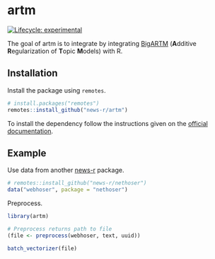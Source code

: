 
<!-- README.md is generated from README.Rmd. Please edit that file -->
artm
====

<!-- badges: start -->
[![Lifecycle: experimental](https://img.shields.io/badge/lifecycle-experimental-orange.svg)](https://www.tidyverse.org/lifecycle/#experimental) <!-- badges: end -->

The goal of artm is to integrate by integrating [BigARTM](http://bigartm.org/) (**A**dditive **R**egularization of **T**opic **M**odels) with R.

Installation
------------

Install the package using `remotes`.

``` r
# install.packages("remotes")
remotes::install_github("news-r/artm")
```

To install the dependency follow the instructions given on the [official documentation](http://docs.bigartm.org/en/stable/installation/index.html).

Example
-------

Use data from another [news-r](https://news-r.org) package.

``` r
# remotes::install_github("news-r/nethoser")
data("webhoser", package = "nethoser")
```

Preprocess.

``` r
library(artm)

# Preprocess returns path to file
(file <- preprocess(webhoser, text, uuid))

batch_vectorizer(file)
```
